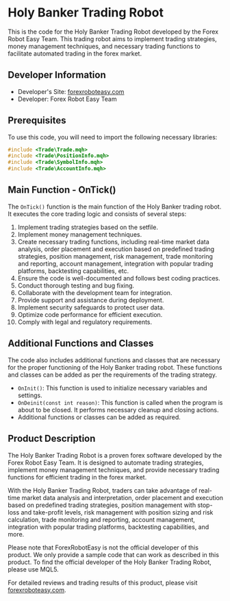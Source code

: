 # Holy Banker Trading Robot

This is the code for the Holy Banker Trading Robot developed by the Forex Robot Easy Team. This trading robot aims to implement trading strategies, money management techniques, and necessary trading functions to facilitate automated trading in the forex market.

## Developer Information

- Developer's Site: [forexroboteasy.com](https://forexroboteasy.com)
- Developer: Forex Robot Easy Team

## Prerequisites

To use this code, you will need to import the following necessary libraries:

```cpp
#include <Trade\Trade.mqh>
#include <Trade\PositionInfo.mqh>
#include <Trade\SymbolInfo.mqh>
#include <Trade\AccountInfo.mqh>
```

## Main Function - OnTick()

The `OnTick()` function is the main function of the Holy Banker trading robot. It executes the core trading logic and consists of several steps:

1. Implement trading strategies based on the setfile.
2. Implement money management techniques.
3. Create necessary trading functions, including real-time market data analysis, order placement and execution based on predefined trading strategies, position management, risk management, trade monitoring and reporting, account management, integration with popular trading platforms, backtesting capabilities, etc.
4. Ensure the code is well-documented and follows best coding practices.
5. Conduct thorough testing and bug fixing.
6. Collaborate with the development team for integration.
7. Provide support and assistance during deployment.
8. Implement security safeguards to protect user data.
9. Optimize code performance for efficient execution.
10. Comply with legal and regulatory requirements.

## Additional Functions and Classes

The code also includes additional functions and classes that are necessary for the proper functioning of the Holy Banker trading robot. These functions and classes can be added as per the requirements of the trading strategy.

- `OnInit()`: This function is used to initialize necessary variables and settings.
- `OnDeinit(const int reason)`: This function is called when the program is about to be closed. It performs necessary cleanup and closing actions.
- Additional functions or classes can be added as required.

## Product Description

The Holy Banker Trading Robot is a proven forex software developed by the Forex Robot Easy Team. It is designed to automate trading strategies, implement money management techniques, and provide necessary trading functions for efficient trading in the forex market.

With the Holy Banker Trading Robot, traders can take advantage of real-time market data analysis and interpretation, order placement and execution based on predefined trading strategies, position management with stop-loss and take-profit levels, risk management with position sizing and risk calculation, trade monitoring and reporting, account management, integration with popular trading platforms, backtesting capabilities, and more.

Please note that ForexRobotEasy is not the official developer of this product. We only provide a sample code that can work as described in this product. To find the official developer of the Holy Banker Trading Robot, please use MQL5.

For detailed reviews and trading results of this product, please visit [forexroboteasy.com](https://forexroboteasy.com/forex-robot-review/review-holy-banker-a-proven-forex-software-with-real-results/).
